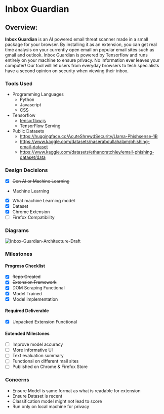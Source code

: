 # Inbox Guardian

## Overview:

**Inbox Guardian** is an AI powered email threat scanner made in a small package for your browser. By installing it as an extension, you can get real time analysis on your currently open email on popular email sites such as gmail and outlook. Inbox Guardian is powered by Tensorflow and runs entirely on your machine to ensure privacy. No information ever leaves your computer\! Our tool will let users from everyday browsers to tech specialists have a second opinion on security when viewing their inbox.

### Tools Used

- Programming Languages  
  - Python  
  - Javascript  
  - CSS  
- Tensorflow  
  - [tensorflow.js](http://tensorflow.js)  
  - TensorFlow Serving  
- Public Datasets  
  - https://huggingface.co/AcuteShrewdSecurity/Llama-Phishsense-1B  
  - https://www.kaggle.com/datasets/naserabdullahalam/phishing-email-dataset  
  - https://www.kaggle.com/datasets/ethancratchley/email-phishing-dataset/data

### Design Decisions 

- [x] ~~Gen AI or Machine Learning~~  
- Machine Learning  
- [x] What machine Learning model  
- [x] Dataset
- [x] Chrome Extension  
- [ ] Firefox Compatibility

### Diagrams

![Inbox-Guardian-Architecture-Draft](https://github.com/user-attachments/assets/672527a1-c405-40de-83a9-75e9afd995d0)


### Milestones

#### Progress Checklist

- [x] ~~Repo Created~~  
- [x] ~~Extension Framework~~  
- [x] DOM Scraping Functional  
- [x] Model Trained  
- [x] Model implementation

#### Required Deliverable

- [x] Unpacked Extension Functional

#### Extended Milestones

- [ ] Improve model accuracy
- [ ] More informative UI  
- [ ] Text evaluation summary  
- [ ] Functional on different mail sites  
- [ ] Published on Chrome & Firefox Store

### Concerns

- Ensure Model is same format as what is readable for extension  
- Ensure Dataset is recent  
- Classification model might not lead to score  
- Run only on local machine for privacy
